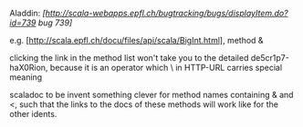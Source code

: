 Aladdin: *[http://scala-webapps.epfl.ch/bugtracking/bugs/displayItem.do?id=739 bug 739]*

e.g. [http://scala.epfl.ch/docu/files/api/scala/BigInt.html], method &

clicking the link in the method list won't take you to the detailed de5cr1p7-haX0Rion, because it is an operator which \ in HTTP-URL carries special meaning

scaladoc to be invent something clever for method names containing & and <, such that the links to the docs of these methods will work like for the other idents.

